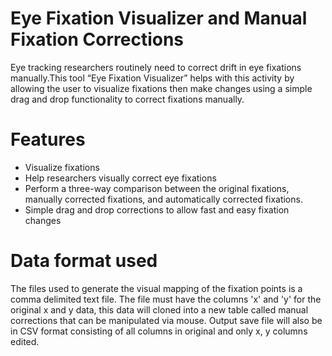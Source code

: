 # Eye Fixation Visualizer and Manual Fixation Corrections

Eye tracking researchers routinely need to correct drift in eye fixations manually.This tool “Eye Fixation Visualizer” helps with this activity by allowing the user to visualize fixations then make changes using a simple drag and drop functionality to correct fixations manually. 

# Features
* Visualize fixations
* Help researchers visually correct eye fixations
* Perform a three-way comparison between the original fixations, manually corrected fixations, and automatically corrected fixations.  
* Simple drag and drop corrections to allow fast and easy fixation changes

# Data format used
The files used to generate the visual mapping of the fixation points is a comma delimited text file. The file must have the columns 'x' and 'y' for the original x and y data, this data will cloned into a new table called manual corrections that can be manipulated via mouse. Output save file will also be in CSV format consisting of all columns in original and only x, y columns edited. 
